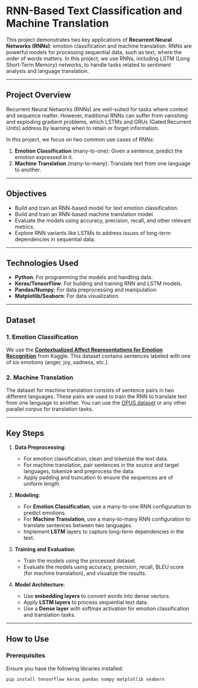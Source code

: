 # RNN-Based Text Classification and Machine Translation

This project demonstrates two key applications of **Recurrent Neural Networks (RNNs)**: emotion classification and machine translation. RNNs are powerful models for processing sequential data, such as text, where the order of words matters. In this project, we use RNNs, including LSTM (Long Short-Term Memory) networks, to handle tasks related to sentiment analysis and language translation.

---

## Project Overview
Recurrent Neural Networks (RNNs) are well-suited for tasks where context and sequence matter. However, traditional RNNs can suffer from vanishing and exploding gradient problems, which LSTMs and GRUs (Gated Recurrent Units) address by learning when to retain or forget information. 

In this project, we focus on two common use cases of RNNs:
1. **Emotion Classification** (many-to-one): Given a sentence, predict the emotion expressed in it.
2. **Machine Translation** (many-to-many): Translate text from one language to another.

---

## Objectives
- Build and train an RNN-based model for text emotion classification.
- Build and train an RNN-based machine translation model.
- Evaluate the models using accuracy, precision, recall, and other relevant metrics.
- Explore RNN variants like LSTMs to address issues of long-term dependencies in sequential data.

---

## Technologies Used
- **Python**: For programming the models and handling data.
- **Keras/TensorFlow**: For building and training RNN and LSTM models.
- **Pandas/Numpy**: For data preprocessing and manipulation.
- **Matplotlib/Seaborn**: For data visualization.

---

## Dataset
### 1. Emotion Classification
We use the **[Contextualized Affect Representations for Emotion Recognition](https://www.kaggle.com/datasets/parulpandey/emotion-dataset)** from Kaggle. This dataset contains sentences labeled with one of six emotions (anger, joy, sadness, etc.).

### 2. Machine Translation
The dataset for machine translation consists of sentence pairs in two different languages. These pairs are used to train the RNN to translate text from one language to another. You can use the [OPUS dataset](https://opus.nlpl.eu/) or any other parallel corpus for translation tasks.

---

## Key Steps

1. **Data Preprocessing**:
   - For emotion classification, clean and tokenize the text data.
   - For machine translation, pair sentences in the source and target languages, tokenize and preprocess the data.
   - Apply padding and truncation to ensure the sequences are of uniform length.

2. **Modeling**:
   - For **Emotion Classification**, use a many-to-one RNN configuration to predict emotions.
   - For **Machine Translation**, use a many-to-many RNN configuration to translate sentences between two languages.
   - Implement **LSTM** layers to capture long-term dependencies in the text.

3. **Training and Evaluation**:
   - Train the models using the processed dataset.
   - Evaluate the models using accuracy, precision, recall, BLEU score (for machine translation), and visualize the results.

4. **Model Architecture**:
   - Use **embedding layers** to convert words into dense vectors.
   - Apply **LSTM layers** to process sequential text data.
   - Use a **Dense layer** with softmax activation for emotion classification and translation tasks.

---

## How to Use

### Prerequisites
Ensure you have the following libraries installed:
```bash
pip install tensorflow keras pandas numpy matplotlib seaborn
